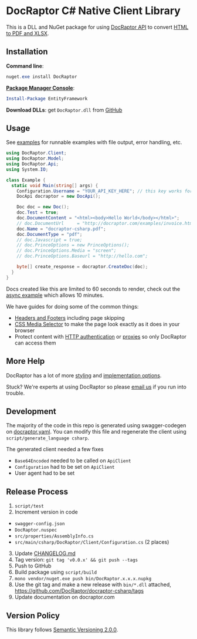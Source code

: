 # DocRaptor C# Native Client Library

This is a DLL and NuGet package for using [DocRaptor API](https://docraptor.com/documentation) to convert [HTML to PDF and XLSX](https://docraptor.com).


## Installation

**Command line**:

```powershell
nuget.exe install DocRaptor
```

**[Package Manager Console](http://docs.nuget.org/consume/package-manager-console)**:

```powershell
Install-Package EntityFramework
```

**Download DLLs**: get `DocRaptor.dll` from [GitHub](https://github.com/DocRaptor/docraptor-csharp/releases)


## Usage

See [examples](examples/) for runnable examples with file output, error handling, etc.

```csharp
using DocRaptor.Client;
using DocRaptor.Model;
using DocRaptor.Api;
using System.IO;

class Example {
  static void Main(string[] args) {
    Configuration.Username = "YOUR_API_KEY_HERE"; // this key works for test documents
    DocApi docraptor = new DocApi();

    Doc doc = new Doc();
    doc.Test = true;                                                        // test documents are free but watermarked
    doc.DocumentContent = "<html><body>Hello World</body></html>";          // supply content directly
    // doc.DocumentUrl     = "http://docraptor.com/examples/invoice.html";  // or use a url
    doc.Name = "docraptor-csharp.pdf";                                      // help you find a document later
    doc.DocumentType = "pdf";                                               // pdf or xls or xlsx
    // doc.Javascript = true;                                               // enable JavaScript processing
    // doc.PrinceOptions = new PrinceOptions();
    // doc.PrinceOptions.Media = "screen";                                  // use screen styles instead of print styles
    // doc.PrinceOptions.Baseurl = "http://hello.com";                      // pretend URL when using document_content

    byte[] create_response = docraptor.CreateDoc(doc);
  }
}
```

Docs created like this are limited to 60 seconds to render, check out the [async example](examples/Async.cs) which allows 10 minutes.

We have guides for doing some of the common things:

* [Headers and Footers](https://docraptor.com/documentation/style#pdf-headers-footers) including page skipping
* [CSS Media Selector](https://docraptor.com/documentation/api#api_basic_pdf) to make the page look exactly as it does in your browser
* Protect content with [HTTP authentication](https://docraptor.com/documentation/api#api_http_user) or [proxies](https://docraptor.com/documentation/api#api_http_proxy) so only DocRaptor can access them


## More Help

DocRaptor has a lot of more [styling](https://docraptor.com/documentation/style) and [implementation options](https://docraptor.com/documentation/api).

Stuck? We're experts at using DocRaptor so please [email us](mailto:support@docraptor.com) if you run into trouble.


## Development

The majority of the code in this repo is generated using swagger-codegen on [docraptor.yaml](docraptor.yaml). You can modify this file and regenerate the client using `script/generate_language csharp`.

The generated client needed a few fixes
- `Base64Encoded` needed to be called on `ApiClient`
- `Configuration` had to be set on `ApiClient`
- User agent had to be set


## Release Process

1. `script/test`
2. Increment version in code
  - `swagger-config.json`
  - `DocRaptor.nuspec`
  - `src/properties/AssemblyInfo.cs`
  - `src/main/csharp/DocRaptor/Client/Configuration.cs` (2 places)
3. Update [CHANGELOG.md](CHANGELOG.md)
4. Tag version: `git tag 'v0.0.x' && git push --tags`
5. Push to GitHub
6. Build package using `script/build`
7. `mono vendor/nuget.exe push bin/DocRaptor.x.x.x.nupkg`
8. Use the git tag and make a new release with `bin/*.dll` attached, https://github.com/DocRaptor/docraptor-csharp/tags
9. Update documentation on docraptor.com


## Version Policy

This library follows [Semantic Versioning 2.0.0](http://semver.org).
